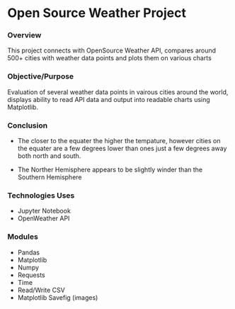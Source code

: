 # Open Source Weather Project

### Overview

This project connects with OpenSource Weather API, compares around 500+ cities with weather data points and plots them on various charts 

### Objective/Purpose

Evaluation of several weather data points in vairous cities around the world, displays ability to read API data and output into readable charts using Matplotlib.

### Conclusion

- The closer to the equater the higher the tempature, however cities on the equater are a few degrees lower than ones just a few degrees away both north and south.

- The Norther Hemisphere appears to be slightly winder than the Southern Hemisphere

### Technologies Uses

- Jupyter Notebook
- OpenWeather API

### Modules

- Pandas
- Matplotlib
- Numpy
- Requests
- Time
- Read/Write CSV
- Matplotlib Savefig (images)